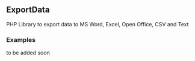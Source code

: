 ## ExportData ##
PHP Library to export data to MS Word, Excel, Open Office, CSV and Text

### Examples ###
to be added soon
